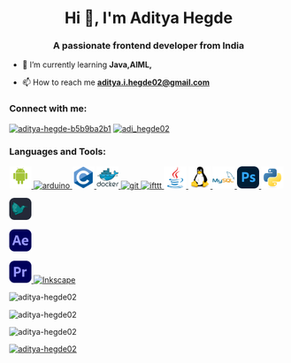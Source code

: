 <h1 align="center">Hi 👋, I'm Aditya Hegde</h1>
<h3 align="center">A passionate frontend developer from India</h3>


- 🌱 I’m currently learning **Java,AIML,**

- 📫 How to reach me **aditya.i.hegde02@gmail.com**

<h3 align="left">Connect with me:</h3>
<p align="left">
<a href="https://linkedin.com/in/aditya-hegde-b5b9ba2b1" target="blank"><img align="center" src="https://raw.githubusercontent.com/rahuldkjain/github-profile-readme-generator/master/src/images/icons/Social/linked-in-alt.svg" alt="aditya-hegde-b5b9ba2b1" height="30" width="40" /></a>
<a href="https://instagram.com/adi_hegde02" target="blank"><img align="center" src="https://raw.githubusercontent.com/rahuldkjain/github-profile-readme-generator/master/src/images/icons/Social/instagram.svg" alt="adi_hegde02" height="30" width="40" /></a>
</p>

<h3 align="left">Languages and Tools:</h3>
<p align="left"> <a href="https://developer.android.com" target="_blank" rel="noreferrer"> <img src="https://raw.githubusercontent.com/devicons/devicon/master/icons/android/android-original-wordmark.svg" alt="android" width="40" height="40"/> </a> <a href="https://www.arduino.cc/" target="_blank" rel="noreferrer">
     <img src="https://cdn.worldvectorlogo.com/logos/arduino-1.svg" alt="arduino" width="40" height="40"/> </a> <a href="https://www.cprogramming.com/" target="_blank" rel="noreferrer"><img src="https://raw.githubusercontent.com/devicons/devicon/master/icons/c/c-original.svg" alt="c" width="40" height="40"/> </a> <a href="https://www.docker.com/" target="_blank" rel="noreferrer"> 
        <img src="https://raw.githubusercontent.com/devicons/devicon/master/icons/docker/docker-original-wordmark.svg" alt="docker" width="40" height="40"/> </a> <a href="https://git-scm.com/" target="_blank" rel="noreferrer"> <img src="https://www.vectorlogo.zone/logos/git-scm/git-scm-icon.svg" alt="git" width="40" height="40"/> </a> <a href="https://ifttt.com/" target="_blank" rel="noreferrer">
         <img src="https://www.vectorlogo.zone/logos/ifttt/ifttt-ar21.svg" alt="ifttt" width="40" height="40"/> </a> <a href="https://www.java.com" target="_blank" rel="noreferrer"> <img src="https://raw.githubusercontent.com/devicons/devicon/master/icons/java/java-original.svg" alt="java" width="40" height="40"/> </a> <a href="https://www.linux.org/" target="_blank" rel="noreferrer"> 
        <img src="https://raw.githubusercontent.com/devicons/devicon/master/icons/linux/linux-original.svg" alt="linux" width="40" height="40"/> </a> <a href="https://www.mysql.com/" target="_blank" rel="noreferrer"> <img src="https://raw.githubusercontent.com/devicons/devicon/master/icons/mysql/mysql-original-wordmark.svg" alt="mysql" width="40" height="40"/> </a> <a href="https://www.photoshop.com/en" target="_blank" rel="noreferrer">
         <img src="https://raw.githubusercontent.com/tandpfun/skill-icons/65dea6c4eaca7da319e552c09f4cf5a9a8dab2c8/icons/Photoshop.svg" alt="photoshop" width="40" height="40"/> </a> <a href="https://www.python.org" target="_blank" rel="noreferrer"> <img src="https://raw.githubusercontent.com/devicons/devicon/master/icons/python/python-original.svg" alt="python" width="40" height="40"/> </a> </p>
         <a href="https://www.latex-project.org/" target="_blank" rel="noreferrer"> 
            <img src="https://raw.githubusercontent.com/tandpfun/skill-icons/65dea6c4eaca7da319e552c09f4cf5a9a8dab2c8/icons/LaTeX-Dark.svg" alt="LaTeX" width="40" height="40"/> 
         
 </a><a href="https://www.adobe.com/in/products/aftereffects.html" target="_blank" rel="noreferrer"> 
                <img src="https://raw.githubusercontent.com/tandpfun/skill-icons/65dea6c4eaca7da319e552c09f4cf5a9a8dab2c8/icons/AfterEffects.svg" alt="After Effects" width="40" height="40"/> </a>
                
        
 <a href="https://www.adobe.com/in/products/premiere/campaign/pricing.html?gclid=CjwKCAjw6JS3BhBAEiwAO9waF3EoSt-QzmJUHBttQfRpov19N6X80UDnYG0171u_fEMIiA8KCzTgMBoCVL0QAvD_BwE&sdid=M3T3SPSL&mv=search&mv2=paidsearch&ef_id=CjwKCAjw6JS3BhBAEiwAO9waF3EoSt-QzmJUHBttQfRpov19N6X80UDnYG0171u_fEMIiA8KCzTgMBoCVL0QAvD_BwE:G:s&s_kwcid=AL!3085!3!697523072126!b!!g!!adobe%20premiere!221168948!95369508713&gad_source=1" target="_blank" rel="noreferrer"> 
                    <img src="https://raw.githubusercontent.com/tandpfun/skill-icons/65dea6c4eaca7da319e552c09f4cf5a9a8dab2c8/icons/Premiere.svg" alt="Premiere Pro" width="40" height="40"/> </a>
        
 <a href="https://inkscape.org/" target="_blank" rel="noreferrer"> 
                        <img src="https://gitlab.com/uploads/-/system/project/avatar/3472737/inkscape.png" alt="Inkscape" width="40" height="40"/> </a>
                    

<p>&nbsp;<img align="left" src="https://github-readme-stats.vercel.app/api?username=aditya-hegde02&show_icons=true&locale=en" alt="aditya-hegde02" /></p>

<p><img align="center" src="https://github-readme-streak-stats.herokuapp.com/?user=aditya-hegde02&" alt="aditya-hegde02" /></p>

<p align="left"> <img src="https://komarev.com/ghpvc/?username=aditya-hegde02&label=Profile%20views&color=0e75b6&style=flat" alt="aditya-hegde02" /> </p>

<p align="left"> <a href="https://github.com/ryo-ma/github-profile-trophy"><img src="https://github-profile-trophy.vercel.app/?username=aditya-hegde02" alt="aditya-hegde02" /></a> </p>
